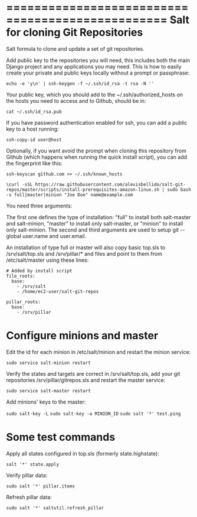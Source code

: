=================================================
Salt for cloning Git Repositories
=================================================

Salt formula to clone and update a set of git repositories.

Add public key to the repositories you will need, this includes both the main Django project and any applications you may need. This is how to easily create your private and public keys locally without a prompt or passphrase:

  ``echo -e 'y\n' | ssh-keygen -f ~/.ssh/id_rsa -t rsa -N ''``

Your public key, which you should add to the ~/.ssh/authorized_hosts on the hosts you need to access and to Github, should be in:

  ``cat ~/.ssh/id_rsa.pub`` 

If you have password authentication enabled for ssh, you can add a public key to a host running:

  ``ssh-copy-id user@host`` 

Optionally, if you want avoid the prompt when cloning this repository from Github (which happens when running the quick install script), you can add the fingerprint like this:

  ``ssh-keyscan github.com >> ~/.ssh/known_hosts``

  ``\curl -sSL https://raw.githubusercontent.com/alexisbellido/salt-git-repos/master/scripts/install-prerequisites-amazon-linux.sh | sudo bash -s full|master|minion "Joe Doe" name@example.com``

You need three arguments:

The first one defines the type of installation: "full" to install both salt-master and salt-minion, "master" to install only salt-master, or "minion" to install only salt-minion.
The second and third arguments are used to setup git --global user.name and user.email.

An installation of type full or master will also copy basic top.sls to /srv/salt/top.sls and /srv/pillar/* and files and point to them from /etc/salt/master using these lines:

    # Added by install script
    file_roots:
      base:
        - /srv/salt
        - /home/ec2-user/salt-git-repos
    
    pillar_roots:
      base:
        - /srv/pillar


Configure minions and master
=================================================

Edit the id for each minion in /etc/salt/minion and restart the minion service:


  ``sudo service salt-minion restart``


Verify the states and targets are correct in /srv/salt/top.sls, add your git repositories /srv/pillar/gitrepos.sls and restart the master service:


  ``sudo service salt-master restart``

Add minions' keys to the master:

  ``sudo salt-key -L``
  ``sudo salt-key -a MINION_ID``
  ``sudo salt '*' test.ping``


Some test commands
=================================================

Apply all states configured in top.sls (formerly state.highstate):

  ``salt '*' state.apply``

Verify pillar data:

  ``sudo salt '*' pillar.items``

Refresh pillar data:

  ``sudo salt '*' saltutil.refresh_pillar``
